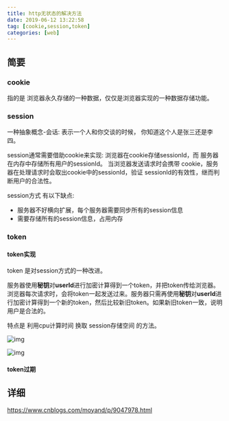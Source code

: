 ```yaml
---
title: http无状态的解决方法
date: 2019-06-12 13:22:58
tag: [cookie,session,token]
categories: [web]
---
```




## 简要

### cookie

指的是 浏览器永久存储的一种数据，仅仅是浏览器实现的一种数据存储功能。

### session
一种抽象概念-会话: 表示一个人和你交谈的时候， 你知道这个人是张三还是李四。

session通常需要借助cookie来实现: 
浏览器在cookie存储sessionId，而 服务器在内存中存储所有用户的sessionId。
当浏览器发送请求时会携带 cookie，服务器在处理请求时会取出cookie中的sessionId，验证 sessionId的有效性，继而判断用户的合法性。

session方式 有以下缺点:

- 服务器不好横向扩展，每个服务器需要同步所有的session信息
- 需要存储所有的session信息，占用内存

### token

#### token实现

token 是对session方式的一种改进。

服务器使用**秘钥**对**userId**进行加密计算得到一个token，并把token传给浏览器。浏览器每次请求时，会将token一起发送过来。服务器只需再使用**秘钥**对**userId**进行加密计算得到一个新的token，然后比较新旧token。如果新旧token一致，说明用户是合法的。

特点是 利用cpu计算时间 换取 session存储空间 的方法。

![img](/images/cookie_session_token/1350514-20180504123206667-444188772.png)

![img](/images/cookie_session_token/1350514-20180504123326596-1492094512.png)



#### token过期



## 详细

https://www.cnblogs.com/moyand/p/9047978.html